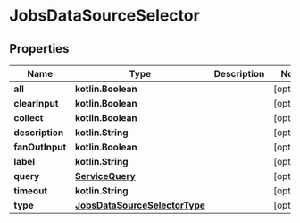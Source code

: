 
# JobsDataSourceSelector

## Properties
| Name | Type | Description | Notes |
| ------------ | ------------- | ------------- | ------------- |
| **all** | **kotlin.Boolean** |  |  [optional] |
| **clearInput** | **kotlin.Boolean** |  |  [optional] |
| **collect** | **kotlin.Boolean** |  |  [optional] |
| **description** | **kotlin.String** |  |  [optional] |
| **fanOutInput** | **kotlin.Boolean** |  |  [optional] |
| **label** | **kotlin.String** |  |  [optional] |
| **query** | [**ServiceQuery**](ServiceQuery.md) |  |  [optional] |
| **timeout** | **kotlin.String** |  |  [optional] |
| **type** | [**JobsDataSourceSelectorType**](JobsDataSourceSelectorType.md) |  |  [optional] |
